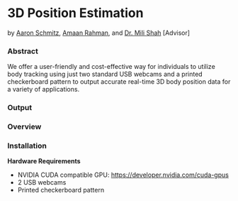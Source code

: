 # 3D Position Estimation
by [Aaron Schmitz](mailto:aaron.schmitz@cooper.edu), [Amaan Rahman](mailto:amaan.rahman@cooper.edu), and [Dr. Mili Shah](mailto:mili.shah@cooper.edu) [Advisor]

### Abstract

We offer a user-friendly and cost-effective way for individuals to utilize body tracking using just two standard USB webcams and a printed checkerboard pattern to output accurate real-time 3D body position data for a variety of applications.

### Output


### Overview


### Installation
**Hardware Requirements**
* NVIDIA CUDA compatible GPU: https://developer.nvidia.com/cuda-gpus
* 2 USB webcams
* Printed checkerboard pattern

